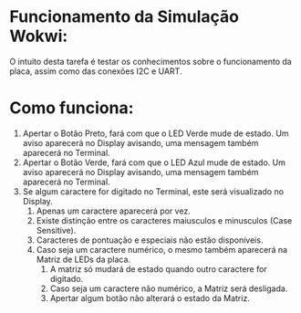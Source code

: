 # Funcionamento da Simulação Wokwi:
O intuito desta tarefa é testar os conhecimentos sobre o funcionamento da placa, assim como das conexões I2C e UART.
# Como funciona:
1. Apertar o Botão Preto, fará com que o LED Verde mude de estado. Um aviso aparecerá no Display avisando, uma mensagem também aparecerá no Terminal.
2. Apertar o Botão Verde, fará com que o LED Azul mude de estado. Um aviso aparecerá no Display avisando, uma mensagem também aparecerá no Terminal.
3. Se algum caractere for digitado no Terminal, este será visualizado no Display.
    1. Apenas um caractere aparecerá por vez.
    2. Existe distinção entre os caracteres maiusculos e minusculos (Case Sensitive).
    3. Caracteres de pontuação e especiais não estão disponíveis.
    4. Caso seja um caractere numérico, o mesmo também aparecerá na Matriz de LEDs da placa.
        1. A matriz só mudará de estado quando outro caractere for digitado.
        2. Caso seja um caractere não numérico, a Matriz será desligada.
        3.  Apertar algum botão não alterará o estado da Matriz.